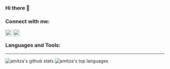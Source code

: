 ### Hi there 👋

### Connect with me:

[<img align="left" alt="amitza | LinkedIn" width="22px" src="https://cdn.jsdelivr.net/npm/simple-icons@v3/icons/linkedin.svg" />][linkedin]
[<img align="left" alt="amitza | Instagram" width="22px" src="https://cdn.jsdelivr.net/npm/simple-icons@v3/icons/instagram.svg" />][instagram]

<br />

### Languages and Tools:

___

<img aline="left" alt="amitza's github stats" src="https://github-readme-stats.vercel.app/api?username=amitza&show_icons=true&hide_border=true&theme=dark" />

<img aline="left" alt="amitza's top languages" src="https://github-readme-stats.vercel.app/api/top-langs/?username=amitza&layout=compact&theme=dark" />

<!--
**amitza/amitza** is a ✨ _special_ ✨ repository because its `README.md` (this file) appears on your GitHub profile.

Here are some ideas to get you started:

- 🔭 I’m currently working on ...
- 🌱 I’m currently learning ...
- 👯 I’m looking to collaborate on ...
- 🤔 I’m looking for help with ...
- 💬 Ask me about ...
- 📫 How to reach me: ...
- 😄 Pronouns: ...
- ⚡ Fun fact: ...
-->

[instagram]: https://instagram.com/amitzafran2607
[linkedin]: https://linkedin.com/in/amit-zafran-b002a5a5
